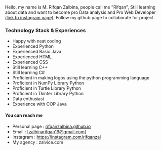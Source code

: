Hello, my name is M. Rifqan Zalbina, people call me "Rifqan", Still learning about data and want to become pro Data analysis and Pro Web Developer
[(link to instagram page)](https://www.instagram.com/rifqanzal/). Follow my github page to collaborate for project.

### Technology Stack  & Experiences

- Happy with neat coding
- Experienced Python
- Experienced Basic Java
- Experienced HTML
- Experienced CSS
- Still learning C++
- Still learning C#
- Proficient in making logos using the python programming language
- Proficient in NumPy Library Python
- Proficient in Turtle Library Python
- Proficient in Tkinter Library Python
- Data enthusiast
- Experience with OOP Java

#### You can reach me

- Personal page : [rifqanzalbina.github.io](https://rifqanzalbina.github.io)
- Email :  [zalbinarifqan19@gmail.com]
- Instagram : https://instagram.com/rifqanzal
- My agency : zalvice.com
